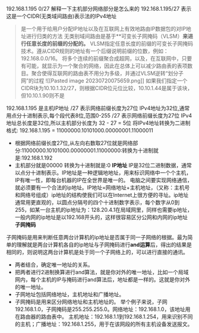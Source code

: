 192.168.1.195 0/27 解释一下主机部分网络部分是怎么来的
192.168.1.195/27 表示这是一个CIDR(无类域间路由)表示法的IPv4地址

>是一个用于给用户分配IP地址以及在互联网上有效地路由IP数据包的对IP地址进行归类的方法
>无类别域间路由是基于**可变长子网掩码（VLSM）**来进行任意长度的前缀的分配的。**
>VLSM指定任意长度的前缀的可变长子网掩码技术。遵从CIDR规则的地址有一个后缀说明前缀的位数，例如：192.168.0.0/16。
>将多个连续的前缀聚合成超网，以及，在互联网中，只要有可能，就显示为一个聚合的网络，因此在总体上可以减少路由表的表项数目。聚合使得互联网的路由表不用分为多级，并通过VLSM逆转“划分子网”的过程
![[Pasted image 20230720075659.png]]
如果我们指定一个CIDR块为10.10.1.32/27，则根据CIDR位元位比较，10.10.1.44是属于该块，但10.10.1.90则不是

192.168.1.195 是主机IP地址
/27 表示网络前缀长度为27位
IPv4地址为32位,通常用点分十进制表示,每个段代表8位,范围0-255
/27 表示网络前缀长度为27位
IPv4地址总长度是32位,所以主机部分长度为 32 - 27 = 5位
将IPv4地址转换为二进制格式:
192.168.1.195  = 11000000.10101000.00000001.11000011
- 根据网络前缀长度27位,从左向右数取27位就是网络部分:11000000.10101000.00000001.11000000:转换为十进制就是:192.168.1.192
- 主机部分就是00000 转换为十进制就是:0
**IP地址**
IP是32位二进制数据，通常以点分十进制表示。IP地址是一种逻辑地地址，用来标识网络中一个个主机，IP有唯一性，即每台机器的IP在全世界是唯一的。
电脑之间要实现网络通信，就必须要有一个合法的ip地址。IP地址=网络地址+主机地址，（又称：主机号和网络号组成）ip地址的结构使我们可以在Internet上很方便的寻址。ip地址通常用更直观的，以圆点分隔号的四个十进制数字表示，每个数字从0到255，如某一台主机的ip地址为：128.20.4.1在局域网里，同样也需要ip地址，一般内网的ip地址是以192.168开头的，这样很容易区分公网和内网的ip地址
**子网掩码**

子网掩码是用来判断任意两台计算机的ip地址是否属于同一子网络的根据。最为简单的理解就是两台计算机各自的ip地址与子网掩码进行**and运算**后，得出的结果是相同的，则说明这两台计算机是处于同一个子网络上的，可以进行直接的通讯。

- 两者结合，确定唯一地址的关系。
- 把两者进行2进制换算进行and算法，就是你对外的唯一地址，比如一个局域网内，每个主机的IP与掩码进行and算法后，地址都是一样的。这就是你对外的唯一地址。
- 子网地址包括网络地址，主机地址和广播地址。
- 子网掩码是用来区分网络地址和主机地址的。
举个例子来说，子网192.168.1.0，子网掩码是255.255.255.0。网络地址：192.168.1.0，该地址用在路由器的路由表中。
主机地址：192.168.1.1到192.168.1.254，用来识别不同的主机；广播地址：192.168.1.255，用于在该网段的所有主机设备发送报文。